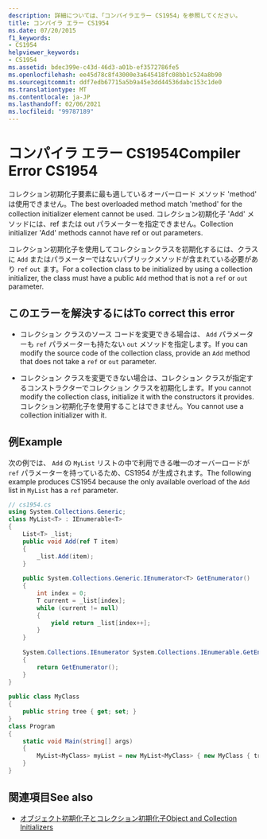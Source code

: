 ```yaml
---
description: 詳細については、「コンパイラエラー CS1954」を参照してください。
title: コンパイラ エラー CS1954
ms.date: 07/20/2015
f1_keywords:
- CS1954
helpviewer_keywords:
- CS1954
ms.assetid: bdec399e-c43d-46d3-a01b-ef3572786fe5
ms.openlocfilehash: ee45d78c8f43000e3a645418fc08bb1c524a8b90
ms.sourcegitcommit: ddf7edb67715a5b9a45e3dd44536dabc153c1de0
ms.translationtype: MT
ms.contentlocale: ja-JP
ms.lasthandoff: 02/06/2021
ms.locfileid: "99787189"
---
```

# <a name="compiler-error-cs1954"></a><span data-ttu-id="f9409-103">コンパイラ エラー CS1954</span><span class="sxs-lookup"><span data-stu-id="f9409-103">Compiler Error CS1954</span></span>

<span data-ttu-id="f9409-104">コレクション初期化子要素に最も適しているオーバーロード メソッド 'method' は使用できません。</span><span class="sxs-lookup"><span data-stu-id="f9409-104">The best overloaded method match 'method' for the collection initializer element cannot be used.</span></span> <span data-ttu-id="f9409-105">コレクション初期化子 'Add' メソッドには、ref または out パラメーターを指定できません。</span><span class="sxs-lookup"><span data-stu-id="f9409-105">Collection initializer 'Add' methods cannot have ref or out parameters.</span></span>  
  
 <span data-ttu-id="f9409-106">コレクション初期化子を使用してコレクションクラスを初期化するには、クラスに `Add` またはパラメーターではないパブリックメソッドが含まれている必要があり `ref` `out` ます。</span><span class="sxs-lookup"><span data-stu-id="f9409-106">For a collection class to be initialized by using a collection initializer, the class must have a public `Add` method that is not a `ref` or `out` parameter.</span></span>  
  
## <a name="to-correct-this-error"></a><span data-ttu-id="f9409-107">このエラーを解決するには</span><span class="sxs-lookup"><span data-stu-id="f9409-107">To correct this error</span></span>  
  
- <span data-ttu-id="f9409-108">コレクション クラスのソース コードを変更できる場合は、 `Add` パラメーターも `ref` パラメーターも持たない `out` メソッドを指定します。</span><span class="sxs-lookup"><span data-stu-id="f9409-108">If you can modify the source code of the collection class, provide an `Add` method that does not take a `ref` or `out` parameter.</span></span>  
  
- <span data-ttu-id="f9409-109">コレクション クラスを変更できない場合は、コレクション クラスが指定するコンストラクターでコレクション クラスを初期化します。</span><span class="sxs-lookup"><span data-stu-id="f9409-109">If you cannot modify the collection class, initialize it with the constructors it provides.</span></span> <span data-ttu-id="f9409-110">コレクション初期化子を使用することはできません。</span><span class="sxs-lookup"><span data-stu-id="f9409-110">You cannot use a collection initializer with it.</span></span>  
  
## <a name="example"></a><span data-ttu-id="f9409-111">例</span><span class="sxs-lookup"><span data-stu-id="f9409-111">Example</span></span>  

 <span data-ttu-id="f9409-112">次の例では、 `Add` の `MyList` リストの中で利用できる唯一のオーバーロードが `ref` パラメーターを持っているため、CS1954 が生成されます。</span><span class="sxs-lookup"><span data-stu-id="f9409-112">The following example produces CS1954 because the only available overload of the `Add` list in `MyList` has a `ref` parameter.</span></span>  
  
```csharp  
// cs1954.cs  
using System.Collections.Generic;  
class MyList<T> : IEnumerable<T>  
{  
    List<T> _list;  
    public void Add(ref T item)  
    {  
        _list.Add(item);  
    }  
  
    public System.Collections.Generic.IEnumerator<T> GetEnumerator()  
    {  
        int index = 0;  
        T current = _list[index];  
        while (current != null)  
        {  
            yield return _list[index++];  
        }  
    }  
  
    System.Collections.IEnumerator System.Collections.IEnumerable.GetEnumerator()  
    {  
        return GetEnumerator();  
    }  
}  
  
public class MyClass  
{  
    public string tree { get; set; }  
}  
class Program  
{  
    static void Main(string[] args)  
    {  
        MyList<MyClass> myList = new MyList<MyClass> { new MyClass { tree = "maple" } }; // CS1954  
    }  
}  
```  
  
## <a name="see-also"></a><span data-ttu-id="f9409-113">関連項目</span><span class="sxs-lookup"><span data-stu-id="f9409-113">See also</span></span>

- [<span data-ttu-id="f9409-114">オブジェクト初期化子とコレクション初期化子</span><span class="sxs-lookup"><span data-stu-id="f9409-114">Object and Collection Initializers</span></span>](../programming-guide/classes-and-structs/object-and-collection-initializers.md)
